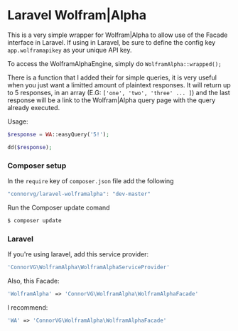 Laravel Wolfram|Alpha
=====================

This is a very simple wrapper for Wolfram|Alpha to allow use of the Facade interface in Laravel. If using in Laravel, be sure to define the config key `app.wolframapikey` as your unique API key.

To access the WolframAlphaEngine, simply do `WolframAlpha::wrapped();`

There is a function that I added their for simple queries, it is very useful when you just want a limitted amount of plaintext responses. It will return up to 5 responses, in an array (E.G: `['one', 'two', 'three' ... ]`) and the last response will be a link to the Wolfram|Alpha query page with the query already executed.

Usage:
```php
$response = WA::easyQuery('5!');

dd($response);
```
	
### Composer setup

In the `require` key of `composer.json` file add the following
```javascript
"connorvg/laravel-wolframalpha": "dev-master"
```

Run the Composer update comand
```bash
$ composer update
```

### Laravel

If you're using laravel, add this service provider:
```php
'ConnorVG\WolframAlpha\WolframAlphaServiceProvider'
```

Also, this Facade:
```php
'WolframAlpha' => 'ConnorVG\WolframAlpha\WolframAlphaFacade'
```

I recommend:
```php
'WA' => 'ConnorVG\WolframAlpha\WolframAlphaFacade'
```
